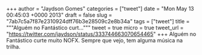 
+++
author = "Jaydson Gomes"
categories = ["tweet"]
date = "Mon May 13 00:45:03 +0000 2013"
draft = false
slug = "7ab7c5a7f87e2310924dff76b3e28509c2e8b34a"
tags = ["tweet"]
title = """Alguém no Fantástico curt..."""
tweet = true
micro = true
tweet_url = "https://twitter.com/jaydson/status/333744663070654465"
+++
Alguém no Fantástico curte muito NOFX. Sempre que vejo, tem alguma música na trilha.
